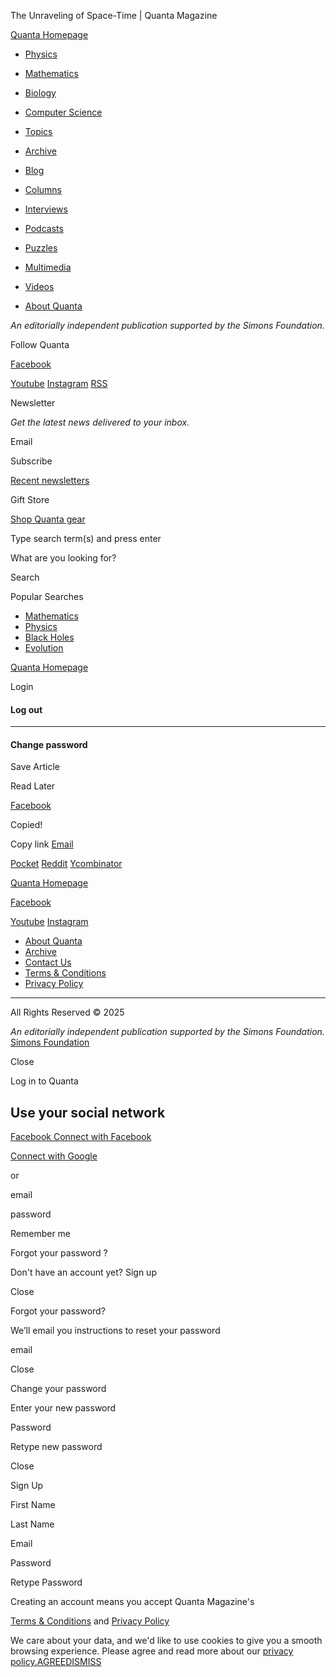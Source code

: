 The Unraveling of Space-Time | Quanta Magazine












































 



[Quanta Homepage](/)

* [Physics](https://www.quantamagazine.org/./physics/)
* [Mathematics](https://www.quantamagazine.org/./mathematics/)
* [Biology](https://www.quantamagazine.org/./biology/)
* [Computer Science](https://www.quantamagazine.org/./computer-science/)
* [Topics](/topics)
* [Archive](https://www.quantamagazine.org/archive/)


* [Blog](https://www.quantamagazine.org/./abstractions/)
* [Columns](/tag/quantized)
* [Interviews](https://www.quantamagazine.org/./qa/)
* [Podcasts](/podcasts/)
* [Puzzles](https://www.quantamagazine.org/./puzzles/)
* [Multimedia](https://www.quantamagazine.org/./multimedia/)
* [Videos](/videos)
* [About Quanta](https://www.quantamagazine.org/about/)

*An editorially independent publication supported by the Simons Foundation.*

Follow Quanta

[Facebook](https://www.facebook.com/QuantaNews)

[Youtube](https://www.youtube.com/c/QuantaScienceChannel)
[Instagram](https://instagram.com/quantamag)
[RSS](https://www.quantamagazine.org/feed/)

Newsletter

*Get the latest news delivered to your inbox.*

Email

Subscribe

[Recent newsletters](http://us1.campaign-archive2.com/home/?u=0d6ddf7dc1a0b7297c8e06618&id=f0cb61321c)

Gift Store

[Shop Quanta gear](/gift-store)

Type search term(s) and press enter

What are you looking for?

Search

Popular
Searches

* [Mathematics](/?s=math)
* [Physics](/?s=physics)
* [Black Holes](/?s=black+holes)
* [Evolution](/?s=evolution)



[Quanta Homepage](/)

Login 

#### Log out

---

#### Change password

Save Article 

Read Later

[Facebook](http://www.facebook.com/sharer.php?u=https://www.quantamagazine.org/the-unraveling-of-space-time-20240925/)

Copied!

Copy link
[Email](/cdn-cgi/l/email-protection#645b1711060e01071059300c014f310a16051201080d0a034f0b024f371405070149300d090142060b001d59300c0d1744171401070d0508440d17171101440b02443511050a100544290503051e0d0a0144011c14080b16011744100c01441108100d090510014417070d010a100d020d074415110117105e44100c014417010516070c44020b1644100c014402110a000509010a100508440a0510111601440b0244160105080d101d4a380a380a0c101014175e4b4b1313134a1511050a1005090503051e0d0a014a0b16034b100c0149110a16051201080d0a03490b0249171405070149100d09014956545650545d56514b)

[Pocket](https://getpocket.com/save?url=https://www.quantamagazine.org/the-unraveling-of-space-time-20240925/&title=The+Unraveling+of+Space-Time)
[Reddit](https://www.reddit.com/submit?url=https://www.quantamagazine.org/the-unraveling-of-space-time-20240925/)
[Ycombinator](https://news.ycombinator.com/submitlink?u=https://www.quantamagazine.org/the-unraveling-of-space-time-20240925/&t=The+Unraveling+of+Space-Time)




[Quanta Homepage](/)

[Facebook](https://www.facebook.com/QuantaNews)

[Youtube](https://www.youtube.com/c/QuantaScienceChannel)
[Instagram](https://instagram.com/quantamag)

* [About Quanta](https://www.quantamagazine.org/about/)
* [Archive](/archive)
* [Contact Us](https://www.quantamagazine.org/contact-us/)
* [Terms & Conditions](https://www.quantamagazine.org/terms-conditions/)
* [Privacy Policy](https://www.quantamagazine.org/privacy-policy/)

---

All Rights Reserved © 2025

*An editorially independent publication supported by the Simons Foundation.*
[Simons Foundation](https://www.simonsfoundation.org)

Close

Log in to Quanta

Use your social network
-----------------------

[Facebook Connect with Facebook](/mechanix?loginSocial=facebook)

[Connect with Google](/mechanix?loginSocial=google)

or

email

password

Remember me

Forgot your password ?

Don't have an account yet?
 Sign up

Close

Forgot your password?

We’ll email you instructions to reset your password

email

Close

Change your password

Enter your new password

Password

Retype new password

Close

Sign Up

First Name

Last Name

Email

Password

Retype Password

Creating an account means you accept Quanta Magazine's
  
[Terms & Conditions](/terms-conditions) and [Privacy Policy](/privacy-policy)

















We care about your data, and we'd like to use cookies to give you a smooth browsing experience. Please agree and read more about our [privacy policy.](/privacy-policy)[AGREE](#)[DISMISS](#)